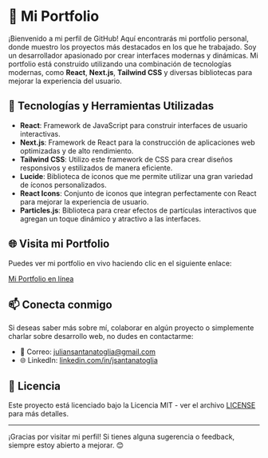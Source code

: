 # 🌟 Mi Portfolio

¡Bienvenido a mi perfil de GitHub! Aquí encontrarás mi portfolio personal, donde muestro los proyectos más destacados en los que he trabajado. Soy un desarrollador apasionado por crear interfaces modernas y dinámicas. Mi portfolio está construido utilizando una combinación de tecnologías modernas, como **React**, **Next.js**, **Tailwind CSS** y diversas bibliotecas para mejorar la experiencia del usuario.

## 🚀 Tecnologías y Herramientas Utilizadas

- **React**: Framework de JavaScript para construir interfaces de usuario interactivas.
- **Next.js**: Framework de React para la construcción de aplicaciones web optimizadas y de alto rendimiento.
- **Tailwind CSS**: Utilizo este framework de CSS para crear diseños responsivos y estilizados de manera eficiente.
- **Lucide**: Biblioteca de iconos que me permite utilizar una gran variedad de íconos personalizados.
- **React Icons**: Conjunto de iconos que integran perfectamente con React para mejorar la experiencia de usuario.
- **Particles.js**: Biblioteca para crear efectos de partículas interactivos que agregan un toque dinámico y atractivo a las interfaces.

## 🌐 Visita mi Portfolio

Puedes ver mi portfolio en vivo haciendo clic en el siguiente enlace:

[Mi Portfolio en línea](https:/juliansantanatoglia.netlify.app)

## 📫 Conecta conmigo

Si deseas saber más sobre mí, colaborar en algún proyecto o simplemente charlar sobre desarrollo web, no dudes en contactarme:

- 📧 Correo: [juliansantanatoglia@gmail.com](mailto:juliansantanatoglia@gmail.com)
- 🌐 LinkedIn: [linkedin.com/in/jsantanatoglia](https://www.linkedin.com/in/jsantanatoglia)

## 📝 Licencia

Este proyecto está licenciado bajo la Licencia MIT - ver el archivo [LICENSE](LICENSE) para más detalles.

---

¡Gracias por visitar mi perfil! Si tienes alguna sugerencia o feedback, siempre estoy abierto a mejorar. 😊
